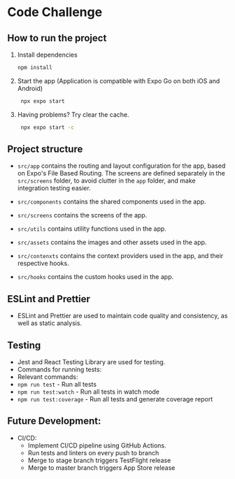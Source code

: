 # Code Challenge

## How to run the project

1. Install dependencies

   ```bash
   npm install
   ```

2. Start the app (Application is compatible with Expo Go on both iOS and Android)

   ```bash
    npx expo start
   ```
   
3. Having problems? Try clear the cache.
   ```bash
    npx expo start -c
   ```




## Project structure
* `src/app` contains the routing and layout configuration for the app, based on Expo's File Based Routing. The screens are defined separately in the `src/screens` folder, to avoid clutter in the `app` folder, and make integration testing easier.

* ``src/components`` contains the shared components used in the app.
* `src/screens` contains the screens of the app.
* `src/utils` contains utility functions used in the app.
* `src/assets` contains the images and other assets used in the app.
* `src/contenxts` contains the context providers used in the app, and their respective hooks.
* `src/hooks` contains the custom hooks used in the app.


## ESLint and Prettier
* ESLint and Prettier are used to maintain code quality and consistency, as well as static analysis.

## Testing
* Jest and React Testing Library are used for testing.
* Commands for running tests:
* Relevant commands:
* `npm run test` - Run all tests
* `npm run test:watch` - Run all tests in watch mode
* `npm run test:coverage` - Run all tests and generate coverage report


## Future Development:
* CI/CD:
  * Implement CI/CD pipeline using GitHub Actions. 
  * Run tests and linters on every push to branch
  * Merge to stage branch triggers TestFlight release
  * Merge to master branch triggers App Store release
